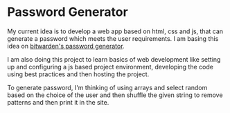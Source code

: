 # Password Generator

My current idea is to develop a web app based on html, css and js, that can generate a password which meets the user requirements.
I am basing this idea on [bitwarden's password generator](https://bitwarden.com/password-generator/).

I am also doing this project to learn basics of web development like setting up and configuring a js based project environment, developing the code using best practices and then hosting the project.

To generate password, I'm thinking of using arrays and select random based on the choice of the user and then shuffle the given string to remove patterns and then print it in the site.